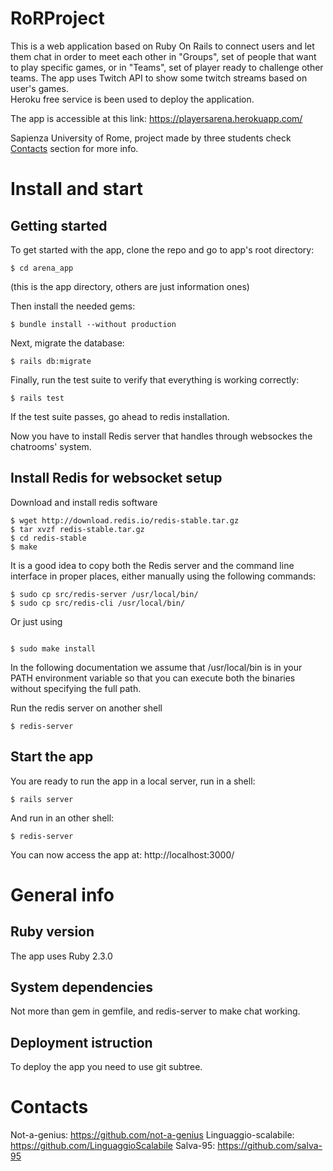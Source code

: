 # RoRProject
This is a web application based on Ruby On Rails to connect users and let them chat in order to meet each other in "Groups", set of people that want to play specific games, or in "Teams", set of player ready to challenge other teams.
The app uses Twitch API to show some twitch streams based on user's games.     
Heroku free service is been used to deploy the application. 

The app is accessible at this link: https://playersarena.herokuapp.com/  

Sapienza University of Rome, project made by three students check [Contacts](#contacts) section for more info.

# Install and start


## Getting started

To get started with the app, clone the repo and go to app's root directory:

```
$ cd arena_app
``` 
(this is the app directory, others are just information ones)

Then install the needed gems:

```
$ bundle install --without production
```

Next, migrate the database:

```
$ rails db:migrate
```

Finally, run the test suite to verify that everything is working correctly:

```
$ rails test
```

If the test suite passes, go ahead to redis installation.

Now you have to install Redis server that handles through websockes the chatrooms' system.

## Install Redis for websocket setup 

Download and install redis software

```
$ wget http://download.redis.io/redis-stable.tar.gz
$ tar xvzf redis-stable.tar.gz
$ cd redis-stable
$ make
```
It is a good idea to copy both the Redis server and the command line interface in proper places, either manually using the following commands:

```
$ sudo cp src/redis-server /usr/local/bin/
$ sudo cp src/redis-cli /usr/local/bin/

```
Or just using 

```

$ sudo make install

```

In the following documentation we assume that /usr/local/bin is in your PATH environment variable so that you can execute both the binaries without specifying the full path.

Run the redis server on another shell 

```
$ redis-server
```

## Start the app
You are ready to run the app in a local server, run in a shell:

```
$ rails server
```
And run in an other shell:
```
$ redis-server
```

You can now access the app at: http://localhost:3000/




# General info

## Ruby version
The app uses Ruby 2.3.0

## System dependencies
 Not more than gem in gemfile, and redis-server to make chat working.

## Deployment istruction
 To deploy the app you need to use git subtree.


# Contacts
Not-a-genius: https://github.com/not-a-genius
Linguaggio-scalabile: https://github.com/LinguaggioScalabile
Salva-95: https://github.com/salva-95


















